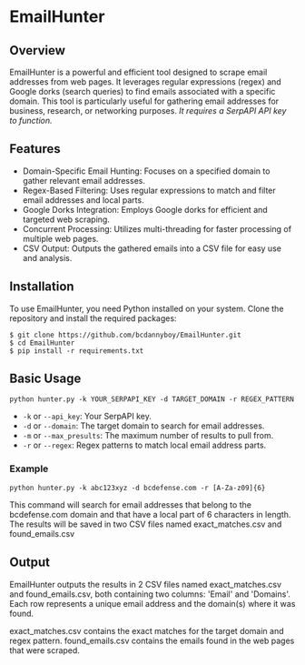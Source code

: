 # EmailHunter

## Overview

EmailHunter is a powerful and efficient tool designed to scrape email addresses from web pages. It leverages regular expressions (regex) and Google dorks (search queries) to find emails associated with a specific domain. This tool is particularly useful for gathering email addresses for business, research, or networking purposes. *It requires a SerpAPI API key to function.*

## Features
- Domain-Specific Email Hunting: Focuses on a specified domain to gather relevant email addresses.
- Regex-Based Filtering: Uses regular expressions to match and filter email addresses and local parts.
- Google Dorks Integration: Employs Google dorks for efficient and targeted web scraping.
- Concurrent Processing: Utilizes multi-threading for faster processing of multiple web pages.
- CSV Output: Outputs the gathered emails into a CSV file for easy use and analysis.

## Installation
To use EmailHunter, you need Python installed on your system. Clone the repository and install the required packages:

```
$ git clone https://github.com/bcdannyboy/EmailHunter.git
$ cd EmailHunter
$ pip install -r requirements.txt
```

## Basic Usage

`python hunter.py -k YOUR_SERPAPI_KEY -d TARGET_DOMAIN -r REGEX_PATTERN`

- `-k` or `--api_key`: Your SerpAPI key.
- `-d` or `--domain`: The target domain to search for email addresses.
- `-m` or `--max_presults`: The maximum number of results to pull from.
- `-r` or `--regex`: Regex patterns to match local email address parts.

### Example

`python hunter.py -k abc123xyz -d bcdefense.com -r [A-Za-z09]{6}`

This command will search for email addresses that belong to the bcdefense.com domain and that have a local part of 6 characters in length. The results will be saved in two CSV files named exact_matches.csv and found_emails.csv

## Output

EmailHunter outputs the results in 2 CSV files named exact_matches.csv and found_emails.csv, both containing two columns: 'Email' and 'Domains'. Each row represents a unique email address and the domain(s) where it was found.

exact_matches.csv contains the exact matches for the target domain and regex pattern. found_emails.csv contains the emails found in the web pages that were scraped.
